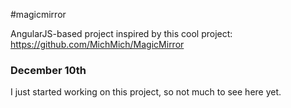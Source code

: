 #magicmirror

AngularJS-based project inspired by this cool project: https://github.com/MichMich/MagicMirror

### December 10th 
I just started working on this project, so not much to see here yet. 
